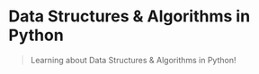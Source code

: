Data Structures & Algorithms in Python
===================
>Learning about Data Structures & Algorithms in Python!
>
